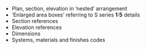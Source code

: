 - Plan, section, elevation in ‘nested’ arrangement
- ‘Enlarged area boxes’ referring to S series **1:5** details
- Section references
- Elevation references
- Dimensions
- Systems, materials and finishes codes